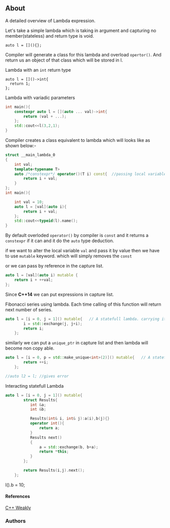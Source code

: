 ## About
A detailed overview of Lambda expression.

Let's take a simple lambda which is taking in argument and capturing no member(stateless) and return type is void.

    auto l = [](){};
Compiler will generate a class for this lambda and overload `opertor()`. And return us an object of that class which will be stored in l.

Lambda with an `int` return type

    auto l = []()->int{
      return 1;
    };

Lambda with variadic parameters
```cpp
int main(){
    constexpr auto l = [](auto ... val)->int{
        return (val + ...);
    };
    std::cout<<l(3,2,1);
}
```

Compiler creates a class equivalent to lambda which will looks like as shown below:-
```cpp
struct __main_lambda_0
{
    int val;
    template<typename T>
    auto /*constexpr*/ operator()(T i) const{  //passing local variable val removes constexpr
        return i + val;
    }
};
int main(){

    int val = 10;
    auto l = [val](auto i){
        return i + val;
    };
    std::cout<<typeid(l).name();
}
```
By default overloded `operator()` by compiler is `const` and it returns a `constexpr` if it can and it do the `auto` type deduction.

if we want to alter the local variable `val` and pass it by value then we have to use `mutable` keyword. which will simply removes the `const`

or we can pass by reference in the capture list.

```cpp
auto l = [val](auto i) mutable {
    return i + ++val;
};
```

Since **C++14** we can put expressions in capture list.

Fibonacci series using lambda. Each time calling of this function will return next number of series.
```cpp
auto l = [i = 0, j = 1]() mutable{   // A statefull lambda. carrying its own states
        i = std::exchange(j, j+i);
        return i;
    };
```

similarly we can put a `unique_ptr` in capture list and then lambda will become non copy able.
```cpp
auto l = [i = 0, p = std::make_unique<int>(2)]() mutable{   // A statefull lambda. carrying its own states
        return ++i;
    };

//auto l2 = l; //gives error
```

Interacting statefull Lambda
```cpp
auto l = [i = 0, j = 1]() mutable{
        struct Results{
           int &a;
           int &b;

           Results(int& i, int& j):a(i),b(j){}
           operator int(){
               return a;
           }
           Results next()
           {
               a = std::exchange(b, b+a);
               return *this;
           }
        };

        return Results(i,j).next();
    };
```
l().b = 10;


#### References
[C++ Weakly](https://www.youtube.com/channel/UCxHAlbZQNFU2LgEtiqd2Maw)

### Authors
